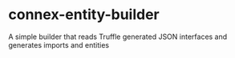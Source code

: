 # connex-entity-builder
A simple builder that reads Truffle generated JSON interfaces and generates imports and entities
